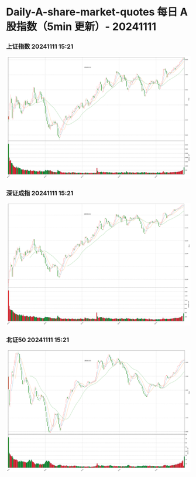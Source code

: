 
# Daily-A-share-market-quotes 每日 A 股指数（5min 更新）- 20241111

### 上证指数 20241111 15:21
![](./fig/2024/11/20241111-sh000001.png)

### 深证成指 20241111 15:21
![](./fig/2024/11/20241111-sz399001.png)

### 北证50 20241111 15:21
![](./fig/2024/11/20241111-bj899050.png)
